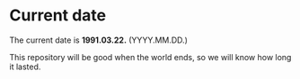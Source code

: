 # Current date

The current date is **1991.03.22.** (YYYY.MM.DD.)

This repository will be good when the world ends, so we will know how long it lasted.